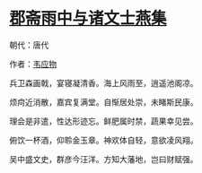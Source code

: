 # [郡斋雨中与诸文士燕集](http://so.gushiwen.org/view_8574.aspx)

朝代：唐代

作者：[韦应物](http://so.gushiwen.org/author_564.aspx)

兵卫森画戟，宴寝凝清香。海上风雨至，逍遥池阁凉。

烦疴近消散，嘉宾复满堂。自惭居处崇，未睹斯民康。

理会是非遣，性达形迹忘。鲜肥属时禁，蔬果幸见尝。

俯饮一杯酒，仰聆金玉章。神欢体自轻，意欲凌风翔。

吴中盛文史，群彦今汪洋。方知大藩地，岂曰财赋强。

